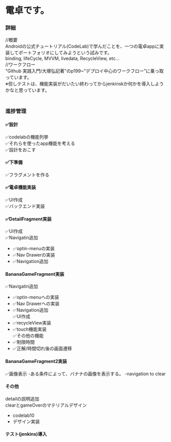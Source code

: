 # 電卓です。  

### 詳細  
//概要  
Androidの公式チュートリアル(CodeLab)で学んだことを、一つの電卓appに実装してポートフォリオにしてみようという試みです。  
binding, lifeCycle, MVVM, livedata, RecycleView, etc...  
//ワークフロー  
"Github 実践入門/大塚弘記著"のp199~”デプロイ中心のワークフロー”に乗っ取っています。  
※但しテストは、機能実装がだいたい終わってからjenkinskか何かを導入しようかなと思っています。  
　　
### 進捗管理
#### ✅設計  
✅codelabの機能列挙  
✅それらを使ったapp機能を考える  
✅設計をおこす  
#### ✅下準備  
✅フラグメントを作る  
#### ✅電卓機能実装  
✅UI作成  
✅バックエンド実装  
#### ✅DetailFragment実装  
✅UI作成  
✅Navigatin追加  
  - ✅optin-menuの実装  
  - ✅Nav Drawerの実装  
  - ✅Navigation追加
#### BananaGameFragment実装  
✅Navigatin追加  
  - ✅optin-menuへの実装  
  - ✅Nav Drawerへの実装  
  - ✅Navigation追加  
✅UI作成
 - ✅recycleView実装  
 - ✅touch機能実装  
✅その他の機能  
 - ✅制限時間
 - ✅正解/時間切れ後の画面遷移   
#### BananaGameFragment2実装  
✅画像表示
-ある条件によって、バナナの画像を表示する。
-navigation to clear
#### その他  
detailの説明追加    
clearとgameOverのマテリアルデザイン  
  - codelab10  
  - デザイン実装  
#### テスト(jenkins)導入  
